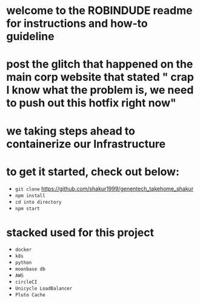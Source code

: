 # welcome to the ROBINDUDE readme for instructions and how-to guideline

# post the glitch that happened on the main corp website that stated " crap I know what the problem is, we need to push out this hotfix right now"
# we taking steps ahead to containerize our Infrastructure 

# to get it started, check out below:
* `git clone` https://github.com/shakur1999/genentech_takehome_shakur
* `npm install`
* `cd into directory`
* `npm start`

# stacked used for this project
* `docker`
* `k8s`
* `python`
* `moonbase db`
* `AWS`
* `circleCI`
* `Unicycle LoadBalancer`
* `Pluto Cache`
